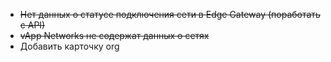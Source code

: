 - ~~Нет данных о статусе подключения сети в Edge Gateway (поработать с API)~~
- ~~vApp Networks не содержат данных о сетях~~
- Добавить карточку org